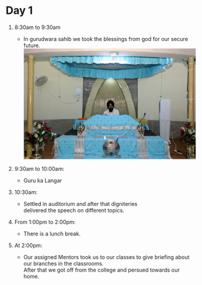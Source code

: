 # Day 1
1. 8:30am to 9:30am
      * In gurudwara sahib we took the blessings from god for our secure future.
        ![Gurudwara Sahib](525867665_1175946667909379_2340538388970039689_n.jpg)

2. 9:30am to 10:00am:
      * Guru ka Langar

3. 10:30am:
      * Settled in auditorium and after that digniteries <br>delivered the speech on different topics.


4. From 1:00pm to 2:00pm:
      * There is a lunch break.

5. At 2:00pm:
      * Our assigned Mentors took us to our classes to give briefing about our branches in the classrooms.<br> After that we got off from the college and persued towards our home. 
